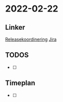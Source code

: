 # 2022-02-22
## Linker
[Releasekoordinering](https://wiki.internbank.no/pages/viewpage.action?pageId=24414702)	
[Jira](https://jira.internbank.no/browse/BED)

## TODOS
- [ ] 

## Timeplan
- [ ] 


